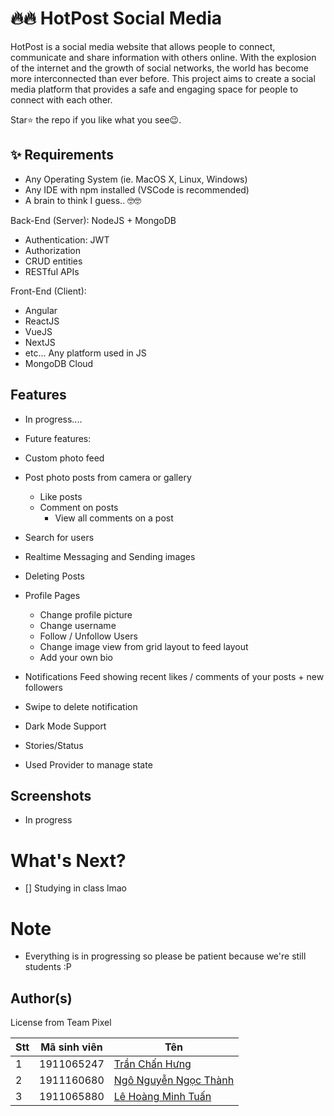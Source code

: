 # 🔥🔥 HotPost Social Media 

HotPost is a social media website that allows people to connect, communicate and share information with others online. With the explosion of the internet and the growth of social networks, the world has become more interconnected than ever before. This project aims to create a social media platform that provides a safe and engaging space for people to connect with each other.

Star⭐ the repo if you like what you see😉.

## ✨ Requirements

* Any Operating System (ie. MacOS X, Linux, Windows)
* Any IDE with npm installed (VSCode is recommended)
* A brain to think I guess.. 🤓🤓

Back-End (Server): NodeJS + MongoDB

* Authentication: JWT
* Authorization
* CRUD entities
* RESTful APIs

Front-End (Client):
* Angular
* ReactJS
* VueJS
* NextJS
* etc... Any platform used in JS 
* MongoDB Cloud

## Features
* In progress.... 

* Future features:

* Custom photo feed
* Post photo posts from camera or gallery
    * Like posts
    * Comment on posts
        * View all comments on a post
* Search for users
* Realtime Messaging and Sending images
* Deleting Posts
* Profile Pages
    * Change profile picture
    * Change username
    * Follow / Unfollow Users
    * Change image view from grid layout to feed layout
    * Add your own bio
* Notifications Feed showing recent likes / comments of your posts + new followers
* Swipe to delete notification
* Dark Mode Support
* Stories/Status
* Used Provider to manage state

## Screenshots

* In progress


# What's Next?
- [] Studying in class lmao

# Note
  - Everything is in progressing so please be patient because we're still students :P 

## Author(s)

License from Team Pixel 

Stt | Mã sinh viên | Tên
---- | ---- | ---
1 | 1911065247 | [Trần Chấn Hưng](https://www.facebook.com/chanhung.ninzy/)
2 | 1911160680 | [Ngô Nguyễn Ngọc Thành](https://www.facebook.com/dong.ngo.77770/)
3 | 1911065880 | [Lê Hoàng Minh Tuấn](https://www.facebook.com/cuabequyen/)

